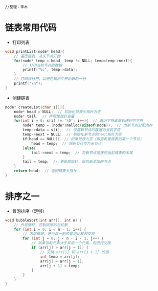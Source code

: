 ```//整理：辛木```
# 链表常用代码

* 打印列表
```c
void printList(node* head){
    // 遍历链表，从头节点开始
    for(node* temp = head; temp != NULL; temp=temp->next){
        // 打印当前节点的数据
        printf("%c", temp->data);
    }
    // 打印换行符，以便在输出中开始新的一行
    printf("\n");
}
```

* 创建链表
```c
node* createList(char s[]){
    node* head = NULL;  // 初始化链表头指针为空
    node* tail;  // 声明尾指针变量
    for(int i = 0; s[i] != '\0'; i++){  // 遍历字符串直到遇到空字符
        node* temp = (node*)malloc(sizeof(node));  // 为新节点分配内存
        temp->data = s[i];  // 设置新节点的数据为当前字符
        temp->next = NULL;  // 初始化新节点的next指针为空
        if(head == NULL){  // 如果链表为空（即当前是链表的第一个节点）
            head = temp;  // 将新节点作为头节点
        }else{
            tail->next = temp;  // 将新节点连接到当前链表的末尾
        }
        tail = temp;  // 更新尾指针，指向新添加的节点
    }
    return head;  // 返回链表头指针
}
```

# 排序之一

* 冒泡排序（足够）
```c
void bubbleSort(int arr[], int n) {
    // 外层循环，控制排序的总轮数
    for (int i = 0; i < n - 1; i++) {
        // 内层循环，进行每一轮的冒泡比较和交换
        for (int j = 0; j < n - i - 1; j++) {
            // 如果当前元素大于其后一个元素，则进行交换
            if (arr[j] > arr[j + 1]) {
                // 交换 arr[j] 和 arr[j + 1] 的值
                int temp = arr[j];
                arr[j] = arr[j + 1];
                arr[j + 1] = temp;
            }
        }
    }
}
```
